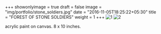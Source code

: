 +++
showonlyimage = true
draft = false
image = "img/portfolio/stone_soldiers.jpg"
date = "2016-11-05T18:25:22+05:30"
title = "FOREST OF STONE SOLDIERS"
weight = 1
+++
![1]
![2]

acrylic paint on canvas. 8 x 10 inches.

[1]: /img/portfolio/stone_soldiers.jpg
[2]: /img/portfolio/zhangjiajie.jpg